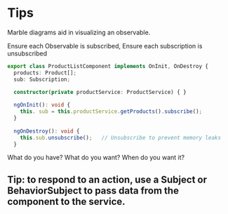 # Tips

Marble diagrams aid in visualizing an observable.

Ensure each Observable is subscribed, Ensure each subscription is unsubscribed

```ts
export class ProductListComponent implements OnInit, OnDestroy {
  products: Product[];
  sub: Subscription;

  constructor(private productService: ProductService) { }
  
  ngOnInit(): void {
    this. sub = this.productService.getProducts().subscribe();
  }
  
  ngOnDestroy(): void {
    this.sub.unsubscribe();   // Unsubscribe to prevent memory leaks
  }
```

What do you have?
What do you want?
When do you want it?

## Tip: to respond to an action, use a Subject or BehaviorSubject to pass data from the component to the service.  
